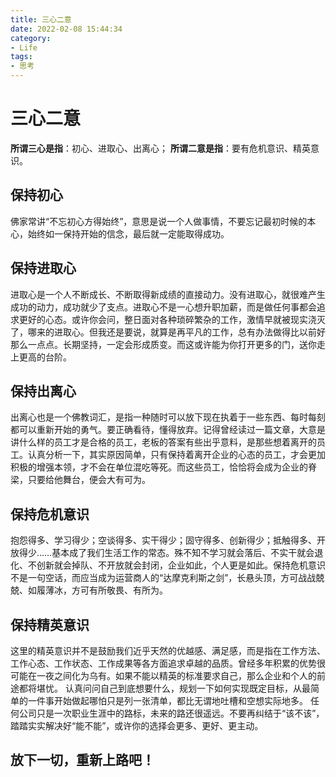 ```yaml
---
title: 三心二意
date: 2022-02-08 15:44:34
category:
- Life
tags:
- 思考
---
```


# 三心二意

**所谓三心是指**：初心、进取心、出离心；
**所谓二意是指**：要有危机意识、精英意识。

## 保持初心

佛家常讲“不忘初心方得始终”，意思是说一个人做事情，不要忘记最初时候的本心，始终如一保持开始的信念，最后就一定能取得成功。

## 保持进取心

进取心是一个人不断成长、不断取得新成绩的直接动力。没有进取心，就很难产生成功的动力，成功就少了支点。进取心不是一心想升职加薪，而是做任何事都会追求更好的心态。或许你会问，整日面对各种琐碎繁杂的工作，激情早就被现实浇灭了，哪来的进取心。但我还是要说，就算是再平凡的工作，总有办法做得比以前好那么一点点。长期坚持，一定会形成质变。而这或许能为你打开更多的门，送你走上更高的台阶。

## 保持出离心

出离心也是一个佛教词汇，是指一种随时可以放下现在执着于一些东西、每时每刻都可以重新开始的勇气。要正确看待，懂得放弃。记得曾经读过一篇文章，大意是讲什么样的员工才是合格的员工，老板的答案有些出乎意料，是那些想着离开的员工。认真分析一下，其实原因简单，只有保持着离开企业的心态的员工，才会更加积极的增强本领，才不会在单位混吃等死。而这些员工，恰恰将会成为企业的脊梁，只要给他舞台，便会大有可为。

## 保持危机意识

抱怨得多、学习得少；空谈得多、实干得少；固守得多、创新得少；抵触得多、开放得少……基本成了我们生活工作的常态。殊不知不学习就会落后、不实干就会退化、不创新就会掉队、不开放就会封闭，企业如此，个人更是如此。保持危机意识不是一句空话，而应当成为运营商人的“达摩克利斯之剑”，长悬头顶，方可战战兢兢、如履薄冰，方可有所敬畏、有所为。

## 保持精英意识

这里的精英意识并不是鼓励我们近乎天然的优越感、满足感，而是指在工作方法、工作心态、工作状态、工作成果等各方面追求卓越的品质。曾经多年积累的优势很可能在一夜之间化为乌有。如果不能以精英的标准要求自己，那么企业和个人的前途都将堪忧。 
认真问问自己到底想要什么，规划一下如何实现既定目标，从最简单的一件事开始做起哪怕只是列一张清单，都比无谓地吐槽和空想实际地多。
任何公司只是一次职业生涯中的路标，未来的路还很遥远。不要再纠结于“该不该”，踏踏实实解决好“能不能”，或许你的选择会更多、更好、更主动。

## 放下一切，重新上路吧！
